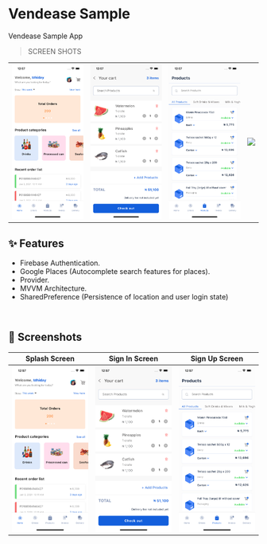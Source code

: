 # Vendease Sample

Vendease Sample App

>SCREEN SHOTS

<div style="text-align: center"><table><tr>
  <td style="text-align: center">
  <img src="./ss/1.png" width="200"/>
</td>
  <td style="text-align: center">
  <img src="./ss/2.png" width="200"/>
</td>
<td style="text-align: center">
<img src="./ss/3.png" width="200"/>
</td>
  <td style="text-align: center">
<img src="./ss/vendease-sample.mp4" width="200"/>
</td>
</tr></table></div>

## ✨ Features
* Firebase Authentication.
* Google Places (Autocomplete search features for places).
* Provider.
* MVVM Architecture.
* SharedPreference (Persistence of location and user login state)

<br>

## 📸 Screenshots
| Splash Screen| Sign In Screen| Sign Up Screen|
|------|-------|-------|
|<img src="ss/1.png" width="300">|<img src="ss/2.png" width="300">|<img src="ss/3.png" width="300">|
